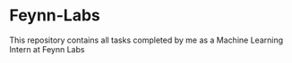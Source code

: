 # Feynn-Labs
This repository contains all tasks completed by me as a Machine Learning Intern at Feynn Labs
